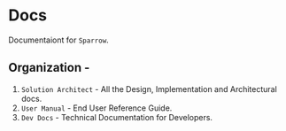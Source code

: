 # Docs

Documentaiont for `Sparrow`.

## Organization -

1. `Solution Architect` - All the Design, Implementation and Architectural docs.
2. `User Manual` - End User Reference Guide.
3. `Dev Docs` - Technical Documentation for Developers.
